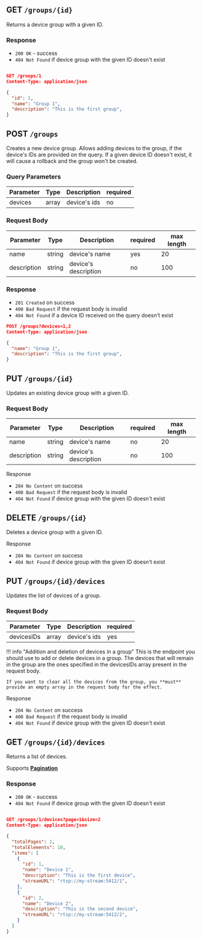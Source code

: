 ## GET `/groups/{id}`

Returns a device group with a given ID.

### Response

- `200 OK` - success
- `404 Not Found` if device group with the given ID doesn't exist

```json

GET /groups/1
Content-Type: application/json

{
  "id": 1,
  "name": "Group 1",
  "description": "This is the first group",
}

```

## POST `/groups`

Creates a new device group.
Allows adding devices to the group, if the device's IDs are provided on the query.
If a given device ID doesn't exist, it will cause a rollback and the group won't be created.

### Query Parameters

| Parameter   | Type   | Description| required |
|-------------|--------|------------| -------- |
| devices     | array  | device's ids| no      |


### Request Body

| Parameter   | Type   | Description| required | max length |
|-------------|--------|------------| -------- | ---------- |
| name        | string | device's name | yes | 20 |
| description | string | device's description  | no | 100 |

### Response

- `201 Created` on success
- `400 Bad Request` if the request body is invalid
- `404 Not Found` if a device ID received on the query doesn't exist 

```json
POST /groups?devices=1,2
Content-Type: application/json

{
  "name": "Group 1",
  "description": "This is the first group",
}

```


## PUT `/groups/{id}`

Updates an existing device group with a given ID.

### Request Body

| Parameter   | Type   | Description| required | max length |
|-------------|--------|------------| -------- | ---------- |
| name        | string | device's name | no | 20 |
| description | string | device's description  | no | 100 |

Response

- `204 No Content` on success
- `400 Bad Request` if the request body is invalid
- `404 Not Found` if device group with the given ID doesn't exist

## DELETE `/groups/{id}`

Deletes a device group with a given ID.

Response

- `204 No Content` on success
- `404 Not Found` if device group with the given ID doesn't exist

## PUT `/groups/{id}/devices`
Updates the list of devices of a group.

### Request Body

| Parameter   | Type   | Description| required 
|-------------|--------|------------| -------- 
| devicesIDs        | array | device's ids | yes | 

!!! info "Addition and deletion of devices in a group"
    This is the endpoint you should use to add or delete devices in a group. The devices that will remain in the group are the ones specified in the devicesIDs array present in the request body. 
    
    If you want to clear all the devices from the group, you **must** provide an empty array in the request body for the effect.
    


Response

- `204 No Content` on success
- `400 Bad Request` if the request body is invalid
- `404 Not Found` if device group with the given ID doesn't exist

## GET `/groups/{id}/devices`

Returns a list of devices.

Supports [**Pagination**](/api/reference#pagination)

### Response

- `200 OK` - success
-  `404 Not Found` if device group with the given ID doesn't exist

```json

GET /groups/1/devices?page=1&size=2
Content-Type: application/json

{
  "totalPages": 2,
  "totalElements": 10,
  "items": [
    {
      "id": 1,
      "name": "Device 1",
      "description": "This is the first device",
      "streamURL": "rtsp://my-stream:5412/1",
    },
    {
      "id": 2,
      "name": "Device 2",
      "description": "This is the second device",
      "streamURL": "rtsp://my-stream:5412/2",
    }
  ]
}
```